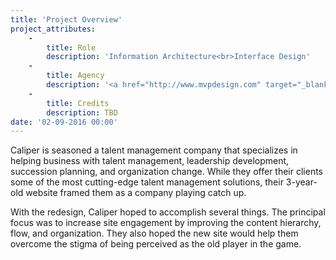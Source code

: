 ```yaml
---
title: 'Project Overview'
project_attributes:
    -
        title: Role
        description: 'Information Architecture<br>Interface Design'
    -
        title: Agency
        description: '<a href="http://www.mvpdesign.com" target="_blank">MVP Marketing + Design</a>'
    -
        title: Credits
        description: TBD
date: '02-09-2016 00:00'
---
```


Caliper is seasoned a talent management company that specializes in helping business with talent management, leadership development, succession planning, and organization change. While they offer their clients some of the most cutting-edge talent management solutions, their 3-year-old website framed them as a company playing catch up.

With the redesign, Caliper hoped to accomplish several things. The principal focus was to increase site engagement by improving the content hierarchy, flow, and organization. They also hoped the new site would help them overcome the stigma of being perceived as the old player in the game.

